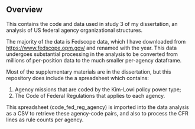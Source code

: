 ## Overview

This contains the code and data used in study 3 of my dissertation, an analysis of US federal agency organizational structures. 

The majority of the data is Fedscope data, which I have downloaded from https://www.fedscope.opm.gov/ and renamed with the year. This data undergoes substantial processing in the analysis to be converted from millions of per-position data to the much smaller per-agency dataframe.

Most of the supplementary materials are in the dissertation, but this repository does include the a spreadsheet which contains:
1. Agency missions that are coded by the Kim-Lowi policy power type;
2. The Code of Federal Regulations that applies to each agency. 

This spreadsheet (code_fed_reg_agency) is imported into the data analysis as a CSV to retrieve these agency-code pairs, and also to process the CFR lines as rule counts per agency.